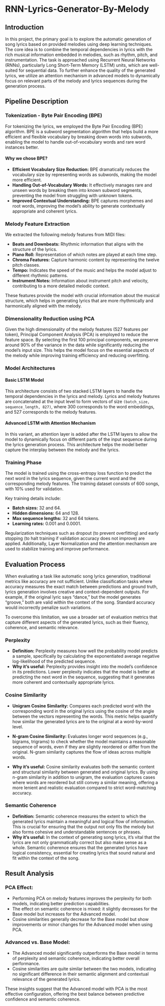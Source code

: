 # RNN-Lyrics-Generator-By-Melody

## Introduction
In this project, the primary goal is to explore the automatic generation of song lyrics based on provided melodies using deep learning techniques. The core idea is to combine the temporal dependencies in lyrics with the rich musical information embedded in melodies, such as rhythm, pitch, and instrumentation. The task is approached using Recurrent Neural Networks (RNNs), particularly Long Short-Term Memory (LSTM) units, which are well-suited for sequential data. To further enhance the quality of the generated lyrics, we utilize an attention mechanism in advanced models to dynamically focus on relevant parts of the melody and lyrics sequences during the generation process.

## Pipeline Description

### Tokenization - Byte Pair Encoding (BPE)
For tokenizing the lyrics, we employed the Byte Pair Encoding (BPE) algorithm. BPE is a subword segmentation algorithm that helps build a more efficient and flexible vocabulary by breaking down words into subwords, enabling the model to handle out-of-vocabulary words and rare word instances better.

#### Why we chose BPE?
- **Efficient Vocabulary Size Reduction:** BPE dramatically reduces the vocabulary size by representing words as subwords, making the model more efficient.
- **Handling Out-of-Vocabulary Words:** It effectively manages rare and unseen words by breaking them into known subword segments, preventing the model from struggling with unknown tokens.
- **Improved Contextual Understanding:** BPE captures morphemes and root words, improving the model’s ability to generate contextually appropriate and coherent lyrics.

### Melody Feature Extraction
We extracted the following melody features from MIDI files:
- **Beats and Downbeats:** Rhythmic information that aligns with the structure of the lyrics.
- **Piano Roll:** Representation of which notes are played at each time step.
- **Chroma Features:** Capture harmonic content by representing the twelve pitch classes.
- **Tempo:** Indicates the speed of the music and helps the model adjust to different rhythmic patterns.
- **Instrument Notes:** Information about instrument pitch and velocity, contributing to a more detailed melodic context.

These features provide the model with crucial information about the musical structure, which helps in generating lyrics that are more rhythmically and harmonically aligned with the melody.

### Dimensionality Reduction using PCA
Given the high dimensionality of the melody features (527 features per token), Principal Component Analysis (PCA) is employed to reduce the feature space. By selecting the first 100 principal components, we preserve around 90% of the variance in the data while significantly reducing the model’s input size. This helps the model focus on the essential aspects of the melody while improving training efficiency and reducing overfitting.

### Model Architectures

#### Basic LSTM Model
This architecture consists of two stacked LSTM layers to handle the temporal dependencies in the lyrics and melody. Lyrics and melody features are concatenated at the input level to form vectors of size `(batch_size, sequence_length, 827)`, where 300 corresponds to the word embeddings, and 527 corresponds to the melody features.

#### Advanced LSTM with Attention Mechanism
In this variant, an attention layer is added after the LSTM layers to allow the model to dynamically focus on different parts of the input sequence during the lyrics generation process. This architecture helps the model better capture the interplay between the melody and the lyrics.

### Training Phase
The model is trained using the cross-entropy loss function to predict the next word in the lyrics sequence, given the current word and the corresponding melody features. The training dataset consists of 600 songs, with 10% used for validation.

Key training details include:
- **Batch sizes:** 32 and 64.
- **Hidden dimensions:** 64 and 128.
- **Max sequence lengths:** 32 and 64 tokens.
- **Learning rates:** 0.001 and 0.0001.

Regularization techniques such as dropout (to prevent overfitting) and early stopping (to halt training if validation accuracy does not improve) are applied. Additionally, Layer Normalization and the attention mechanism are used to stabilize training and improve performance.

## Evaluation Process

When evaluating a task like automatic song lyrics generation, traditional metrics like accuracy are not sufficient. Unlike classification tasks where accuracy measures the exact match between predictions and ground truth, lyrics generation involves creative and context-dependent outputs. For example, if the original lyric says “dance,” but the model generates “groove,” both are valid within the context of the song. Standard accuracy would incorrectly penalize such variations.

To overcome this limitation, we use a broader set of evaluation metrics that capture different aspects of the generated lyrics, such as their fluency, coherence, and semantic relevance.

### Perplexity
- **Definition:** Perplexity measures how well the probability model predicts a sample, specifically by calculating the exponentiated average negative log-likelihood of the predicted sequence.
- **Why it’s useful:** Perplexity provides insight into the model’s confidence in its predictions. Lower perplexity indicates that the model is better at predicting the next word in the sequence, suggesting that it generates more coherent and contextually appropriate lyrics.

### Cosine Similarity
- **Unigram Cosine Similarity:** Compares each predicted word with the corresponding word in the original lyrics using the cosine of the angle between the vectors representing the words. This metric helps quantify how similar the generated lyrics are to the original at a word-by-word level.
- **N-gram Cosine Similarity:** Evaluates longer word sequences (e.g., bigrams, trigrams) to check whether the model maintains a reasonable sequence of words, even if they are slightly reordered or differ from the original. N-gram similarity captures the flow of ideas across multiple words.

- **Why it’s useful:** Cosine similarity evaluates both the semantic content and structural similarity between generated and original lyrics. By using n-gram similarity in addition to unigram, the evaluation captures cases where words are reordered but still convey a similar meaning, offering a more lenient and realistic evaluation compared to strict word-matching accuracy.

### Semantic Coherence
- **Definition:** Semantic coherence measures the extent to which the generated lyrics maintain a meaningful and logical flow of information. This is crucial for ensuring that the output not only fits the melody but also forms cohesive and understandable sentences or phrases.
- **Why it’s useful:** In the context of generating song lyrics, it’s vital that the lyrics are not only grammatically correct but also make sense as a whole. Semantic coherence ensures that the generated lyrics have logical consistency, essential for creating lyrics that sound natural and fit within the context of the song.

## Result Analysis

### PCA Effect:
- Performing PCA on melody features improves the perplexity for both models, indicating better prediction capabilities.
- The effect on semantic coherence is mixed: it slightly decreases for the Base model but increases for the Advanced model.
- Cosine similarities generally decrease for the Base model but show improvements or minor changes for the Advanced model when using PCA.

### Advanced vs. Base Model:
- The Advanced model significantly outperforms the Base model in terms of perplexity and semantic coherence, indicating better overall performance.
- Cosine similarities are quite similar between the two models, indicating no significant difference in their semantic alignment and contextual relevance of the generated lyrics.

These insights suggest that the Advanced model with PCA is the most effective configuration, offering the best balance between predictive confidence and semantic coherence.
